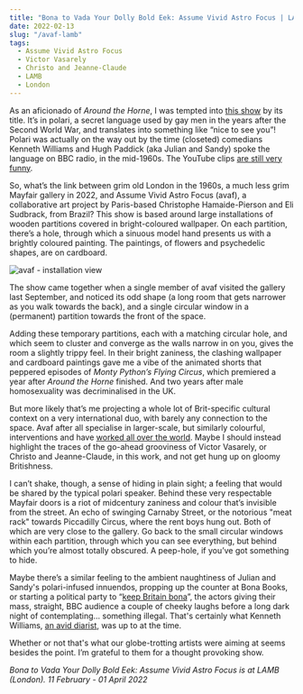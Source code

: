 ```yaml
---
title: "Bona to Vada Your Dolly Bold Eek: Assume Vivid Astro Focus | LAMB"
date: 2022-02-13
slug: "/avaf-lamb"
tags:
  - Assume Vivid Astro Focus
  - Victor Vasarely
  - Christo and Jeanne-Claude
  - LAMB
  - London
---
```


As an aficionado of *Around the Horne*, I was tempted into [this show](https://www.lamb-arts.com/exhibitions/65-bona-to-vada-your-dolly-bold-eek-assume-vivid-astro-focus/overview/) by its title. It’s in polari, a secret language used by gay men in the years after the Second World War, and translates into something like “nice to see you”! Polari was actually on the way out by the time (closeted) comedians Kenneth Williams and Hugh Paddick (aka Julian and Sandy) spoke the language on BBC radio, in the mid-1960s. The YouTube clips [are still very funny](https://www.youtube.com/watch?v=OZL4rTEWU5c).

So, what’s the link between grim old London in the 1960s, a much less grim Mayfair gallery in 2022, and Assume Vivid Astro Focus (avaf), a collaborative art project by Paris-based Christophe Hamaide-Pierson and Eli Sudbrack, from Brazil? This show is based around large installations of wooden partitions covered in bright-coloured wallpaper. On each partition, there’s a hole, through which a sinuous model hand presents us with a brightly coloured painting. The paintings, of flowers and psychedelic shapes, are on cardboard.

![avaf - installation view](/avaf-lamb-1.jpeg)

The show came together when a single member of avaf visited the gallery last September, and noticed its odd shape (a long room that gets narrower as you walk towards the back), and a single circular window in a (permanent) partition towards the front of the space.

Adding these temporary partitions, each with a matching circular hole, and which seem to cluster and converge as the walls narrow in on you, gives the room a slightly trippy feel. In their bright zaniness, the clashing wallpaper and cardboard paintings gave me a vibe of the animated shorts that peppered episodes of *Monty Python’s Flying Circus*, which premiered a year after *Around the Horne* finished. And two years after male homosexuality was decriminalised in the UK.

But more likely that’s me projecting a whole lot of Brit-specific cultural context on a very international duo, with barely any connection to the space. Avaf after all specialise in larger-scale, but similarly colourful, interventions and have [worked all over the world](https://www.assumevividastrofocus.com/). Maybe I should instead highlight the traces of the go-ahead grooviness of Victor Vasarely, or Christo and Jeanne-Claude, in this work, and not get hung up on gloomy Britishness.

I can’t shake, though, a sense of hiding in plain sight; a feeling that would be shared by the typical polari speaker. Behind these very respectable Mayfair doors is a riot of midcentury zaniness and colour that’s invisible from the street. An echo of swinging Carnaby Street, or the notorious "meat rack" towards Piccadilly Circus, where the rent boys hung out. Both of which are very close to the gallery. Go back to the small circular windows within each partition, through which you can see everything, but behind which you’re almost totally obscured. A peep-hole, if you’ve got something to hide.

Maybe there’s a similar feeling to the ambient naughtiness of Julian and Sandy's polari-infused innuendos, propping up the counter at Bona Books, or starting a political party to “[keep Britain bona](https://www.youtube.com/watch?v=E_w8qa2sMMQ)”, the actors giving their mass, straight, BBC audience a couple of cheeky laughs before a long dark night of contemplating... something illegal. That's certainly what Kenneth Williams, [an avid diarist](https://www.amazon.co.uk/Kenneth-Williams-Diaries-Russell-Davies/dp/0006380905), was up to at the time.

Whether or not that's what our globe-trotting artists were aiming at seems besides the point. I’m grateful to them for a thought provoking show.

*Bona to Vada Your Dolly Bold Eek: Assume Vivid Astro Focus is at LAMB (London). 11 February - 01 April 2022*
